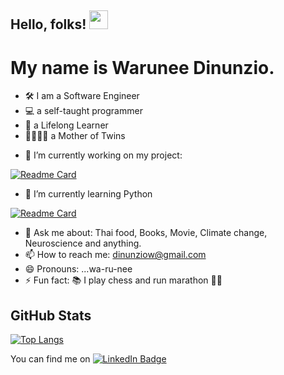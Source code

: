 ## Hello, folks! <img src="https://raw.githubusercontent.com/MartinHeinz/MartinHeinz/master/wave.gif" width="30px">
# My name is Warunee Dinunzio.
- 🛠 I am a Software Engineer
- 💻 a self-taught programmer
- 📖 a Lifelong Learner
- 🙎🏻🙎🏻 a Mother of Twins


<!-- [![Warunee's GitHub stats](https://github-readme-stats.vercel.app/api?username=waruneedinunzio)](https://github.com/waruneedinunzio/github-readme-stats)-->

<!-- **waruneeDinunzio/waruneeDinunzio** is a ✨ _special_ ✨ repository because its `README.md` (this file) appears on your GitHub profile. -->
<!--[visitors](https://visitor-badge.glitch.me/badge?page_id=page.id)
![Warunee's GitHub stats](https://github-readme-stats.vercel.app/api?username=waruneedinunzio&show_icons=true&hide_border=true&&count_private=true&include_all_commits=true) -->
- 🔭 I’m currently working on my project:

[![Readme Card](https://github-readme-stats.vercel.app/api/pin/?username=waruneedinunzio&repo=react_menu_admin)](https://github.com/waruneeDinunzio/react_menu_admin)

- 🌱 I’m currently learning Python

[![Readme Card](https://github-readme-stats.vercel.app/api/pin/?username=waruneedinunzio&repo=Learning_Python)](https://github.com/waruneeDinunzio/Learning_Python)

<!-- - 👯 I’m looking to collaborate on ...
- 🤔 I’m looking for help with ... -->
- 💬 Ask me about: Thai food, Books, Movie, Climate change, Neuroscience and anything.
- 📫 How to reach me: dinunziow@gmail.com
- 😄 Pronouns: ...wa-ru-nee
- ⚡ Fun fact: 📚 I play chess and run marathon 🏃‍♀️ 

<!-- [![Readme Card](https://github-readme-stats.vercel.app/api/pin/?username=waruneedinunzio&repo=Phrase_Hunter)](https://github.com/waruneeDinunzio/Phrase_Hunter) -->
## GitHub Stats
[![Top Langs](https://github-readme-stats.vercel.app/api/top-langs/?username=waruneedinunzio)](https://github.com/waruneedinunzio/github-readme-stats)


You can find me on
[![LinkedIn Badge](https://img.shields.io/badge/LinkedIn-Profile-informational?style=flat&logo=linkedin&logoColor=white&color=0D76A8)](https://www.linkedin.com/in/warunee-dinunzio/)
<!-- Icons -->



